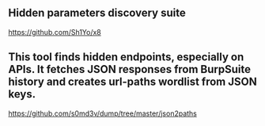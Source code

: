## Hidden parameters discovery suite
https://github.com/Sh1Yo/x8

## This tool finds hidden endpoints, especially on APIs. It fetches JSON responses from BurpSuite history and creates url-paths wordlist from JSON keys.
https://github.com/s0md3v/dump/tree/master/json2paths




